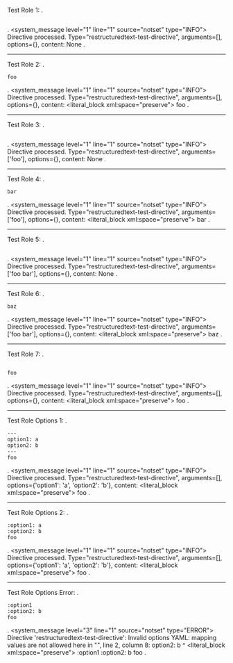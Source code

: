Test Role 1:
.
```{restructuredtext-test-directive}
```
.
<document source="notset">
    <system_message level="1" line="1" source="notset" type="INFO">
        <paragraph>
            Directive processed. Type="restructuredtext-test-directive", arguments=[], options={}, content: None
.

-----------------------------
Test Role 2:
.
```{restructuredtext-test-directive}
foo
```
.
<document source="notset">
    <system_message level="1" line="1" source="notset" type="INFO">
        <paragraph>
            Directive processed. Type="restructuredtext-test-directive", arguments=[], options={}, content:
        <literal_block xml:space="preserve">
            foo
.

-----------------------------
Test Role 3:
.
```{restructuredtext-test-directive} foo
```
.
<document source="notset">
    <system_message level="1" line="1" source="notset" type="INFO">
        <paragraph>
            Directive processed. Type="restructuredtext-test-directive", arguments=['foo'], options={}, content: None
.

-----------------------------
Test Role 4:
.
```{restructuredtext-test-directive} foo
bar
```
.
<document source="notset">
    <system_message level="1" line="1" source="notset" type="INFO">
        <paragraph>
            Directive processed. Type="restructuredtext-test-directive", arguments=['foo'], options={}, content:
        <literal_block xml:space="preserve">
            bar
.

-----------------------------
Test Role 5:
.
```{restructuredtext-test-directive} foo bar
```
.
<document source="notset">
    <system_message level="1" line="1" source="notset" type="INFO">
        <paragraph>
            Directive processed. Type="restructuredtext-test-directive", arguments=['foo bar'], options={}, content: None
.

-----------------------------
Test Role 6:
.
```{restructuredtext-test-directive} foo bar
baz
```
.
<document source="notset">
    <system_message level="1" line="1" source="notset" type="INFO">
        <paragraph>
            Directive processed. Type="restructuredtext-test-directive", arguments=['foo bar'], options={}, content:
        <literal_block xml:space="preserve">
            baz
.

-----------------------------
Test Role 7:
.
```{restructuredtext-test-directive}

foo
```
.
<document source="notset">
    <system_message level="1" line="1" source="notset" type="INFO">
        <paragraph>
            Directive processed. Type="restructuredtext-test-directive", arguments=[], options={}, content:
        <literal_block xml:space="preserve">
            foo
.

-----------------------------
Test Role Options 1:
.
```{restructuredtext-test-directive}
---
option1: a
option2: b
---
foo
```
.
<document source="notset">
    <system_message level="1" line="1" source="notset" type="INFO">
        <paragraph>
            Directive processed. Type="restructuredtext-test-directive", arguments=[], options={'option1': 'a', 'option2': 'b'}, content:
        <literal_block xml:space="preserve">
            foo
.

-----------------------------
Test Role Options 2:
.
```{restructuredtext-test-directive}
:option1: a
:option2: b
foo
```
.
<document source="notset">
    <system_message level="1" line="1" source="notset" type="INFO">
        <paragraph>
            Directive processed. Type="restructuredtext-test-directive", arguments=[], options={'option1': 'a', 'option2': 'b'}, content:
        <literal_block xml:space="preserve">
            foo
.

-----------------------------
Test Role Options Error:
.
```{restructuredtext-test-directive}
:option1
:option2: b
foo
```
.
<document source="notset">
    <system_message level="3" line="1" source="notset" type="ERROR">
        <paragraph>
            Directive 'restructuredtext-test-directive':
            Invalid options YAML: mapping values are not allowed here
              in "<unicode string>", line 2, column 8:
                option2: b
                       ^
        <literal_block xml:space="preserve">
            :option1
            :option2: b
            foo
.
